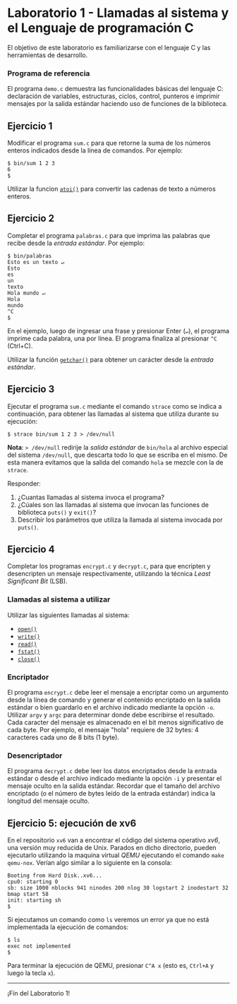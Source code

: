 # Laboratorio 1 - Llamadas al sistema y el Lenguaje de programación C
El objetivo de este laboratorio es familiarizarse con el lenguaje C y las herramientas de desarrollo.

### Programa de referencia
El programa `demo.c` demuestra las funcionalidades básicas del lenguaje C: declaración de variables, estructuras, ciclos, control, punteros e imprimir mensajes por la salida estándar haciendo uso de funciones de la biblioteca.

## Ejercicio 1
Modificar el programa `sum.c` para que retorne la suma de los números enteros indicados desde la línea de comandos. Por ejemplo:
```
$ bin/sum 1 2 3
6
$
```
Utilizar la funcion [`atoi()`](https://www.man7.org/linux/man-pages/man3/atoi.3.html) para convertir las cadenas de texto a números enteros.

## Ejercicio 2
Completar el programa `palabras.c` para que imprima las palabras que recibe desde la _entrada estándar_. Por ejemplo:
```
$ bin/palabras
Esto es un texto ↵
Esto
es
un
texto
Hola mundo ↵
Hola
mundo
^C
$
```
En el ejemplo, luego de ingresar una frase y presionar Enter (`↵`), el programa imprime cada palabra, una por línea. El programa finaliza al presionar `^C` (Ctrl+C).

Utilizar la función [`getchar()`](https://www.man7.org/linux/man-pages/man3/getchar.3.html) para obtener un carácter desde la _entrada estándar_.

## Ejercicio 3
Ejecutar el programa `sum.c` mediante el comando `strace` como se indica a continuación, para obtener las llamadas al sistema que utiliza durante su ejecución:

```console
$ strace bin/sum 1 2 3 > /dev/null
```

**Nota**: `> /dev/null` redirije la _salida estándar_ de `bin/hola` al archivo especial del sistema `/dev/null`, que descarta todo lo que se escriba en el mismo. De esta manera evitamos que la salida del comando `hola` se mezcle con la de `strace`.

Responder:

1. ¿Cuantas llamadas al sistema invoca el programa?
2. ¿Cúales son las llamadas al sistema que invocan las funciones de biblioteca `puts()` y `exit()`?
3. Describir los parámetros que utiliza la llamada al sistema invocada por `puts()`.

## Ejercicio 4
Completar los programas `encrypt.c` y `decrypt.c`, para que encripten y desencripten un mensaje respectivamente, utilizando la técnica *Least Significant Bit* (LSB).

### Llamadas al sistema a utilizar

Utilizar las siguientes llamadas al sistema:

- [`open()`](http://man7.org/linux/man-pages/man2/open.2.html)
- [`write()`](http://man7.org/linux/man-pages/man2/write.2.html)
- [`read()`](http://man7.org/linux/man-pages/man2/read.2.html)
- [`fstat()`](http://man7.org/linux/man-pages/man2/fstat.2.html)
- [`close()`](http://man7.org/linux/man-pages/man2/close.2.html)

### Encriptador
El programa `encrypt.c` debe leer el mensaje a encriptar como un argumento desde la línea de comando y generar el contenido encriptado en la salida estándar o bien guardarlo en el archivo indicado mediante la opción `-o`. Utilizar `argv` y `argc` para determinar donde debe escribirse el resultado. Cada caracter del mensaje es almacenado en el bit menos significativo de cada byte. Por ejemplo, el mensaje "hola" requiere de 32 bytes: 4 caracteres cada uno de 8 bits (1 byte).

### Desencriptador
El programa `decrypt.c` debe leer los datos encriptados desde la entrada estándar o desde el archivo indicado mediante la opción `-i` y presentar el mensaje oculto en la salida estándar. Recordar que el tamaño del archivo encriptado (o el número de bytes leído de la entrada estándar) indica la longitud del mensaje oculto.

## Ejercicio 5: ejecución de xv6
En el repositorio `xv6` van a encontrar el código del sistema operativo _xv6_, una versión muy reducida de Unix. Parados en dicho directorio, pueden ejecutarlo utilizando la maquina virtual *QEMU* ejecutando el comando `make qemu-nox`. Verían algo similar a lo siguiente en la consola:

```console
Booting from Hard Disk..xv6...
cpu0: starting 0
sb: size 1000 nblocks 941 ninodes 200 nlog 30 logstart 2 inodestart 32 bmap start 58
init: starting sh
$
```

Si ejecutamos un comando como `ls` veremos un error ya que no está implementada la ejecución de comandos:
```console
$ ls
exec not implemented
$
```

Para terminar la ejecución de QEMU, presionar `C^A x` (esto es, `Ctrl+A` y luego la tecla `x`).

---

¡Fín del Laboratorio 1!
